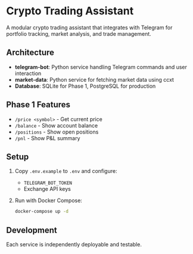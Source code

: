 # Crypto Trading Assistant

A modular crypto trading assistant that integrates with Telegram for portfolio tracking, market analysis, and trade management.

## Architecture

- **telegram-bot**: Python service handling Telegram commands and user interaction
- **market-data**: Python service for fetching market data using ccxt
- **Database**: SQLite for Phase 1, PostgreSQL for production

## Phase 1 Features

- `/price <symbol>` - Get current price
- `/balance` - Show account balance
- `/positions` - Show open positions
- `/pnl` - Show P&L summary

## Setup

1. Copy `.env.example` to `.env` and configure:
   - `TELEGRAM_BOT_TOKEN`
   - Exchange API keys

2. Run with Docker Compose:
   ```bash
   docker-compose up -d
   ```

## Development

Each service is independently deployable and testable.
